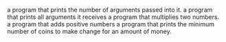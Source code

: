  a program that prints the number of arguments passed into it.
 a program that prints all arguments it receives
 a program that multiplies two numbers.
 a program that adds positive numbers
 a program that prints the minimum number of coins to make change for an amount of money.
